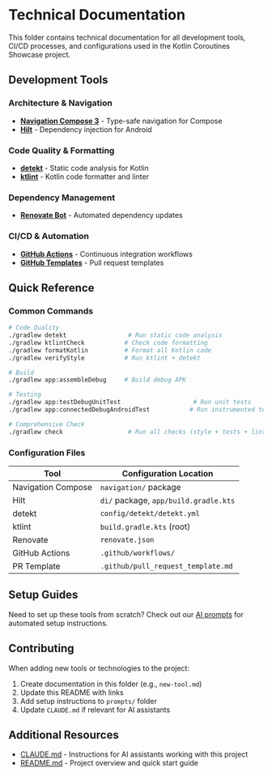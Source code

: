 # Technical Documentation

This folder contains technical documentation for all development tools, CI/CD processes, and configurations used in the Kotlin Coroutines Showcase project.

## Development Tools

### Architecture & Navigation
- **[Navigation Compose 3](./navigation-compose.md)** - Type-safe navigation for Compose
- **[Hilt](./hilt.md)** - Dependency injection for Android

### Code Quality & Formatting
- **[detekt](./detekt.md)** - Static code analysis for Kotlin
- **[ktlint](./ktlint.md)** - Kotlin code formatter and linter

### Dependency Management
- **[Renovate Bot](./renovate.md)** - Automated dependency updates

### CI/CD & Automation
- **[GitHub Actions](./github-actions.md)** - Continuous integration workflows
- **[GitHub Templates](./github-templates.md)** - Pull request templates

## Quick Reference

### Common Commands

```bash
# Code Quality
./gradlew detekt                 # Run static code analysis
./gradlew ktlintCheck           # Check code formatting
./gradlew formatKotlin          # Format all Kotlin code
./gradlew verifyStyle           # Run ktlint + detekt

# Build
./gradlew app:assembleDebug     # Build debug APK

# Testing
./gradlew app:testDebugUnitTest                    # Run unit tests
./gradlew app:connectedDebugAndroidTest           # Run instrumented tests

# Comprehensive Check
./gradlew check                  # Run all checks (style + tests + lint)
```

### Configuration Files

| Tool | Configuration Location |
|------|----------------------|
| Navigation Compose | `navigation/` package |
| Hilt | `di/` package, `app/build.gradle.kts` |
| detekt | `config/detekt/detekt.yml` |
| ktlint | `build.gradle.kts` (root) |
| Renovate | `renovate.json` |
| GitHub Actions | `.github/workflows/` |
| PR Template | `.github/pull_request_template.md` |

## Setup Guides

Need to set up these tools from scratch? Check out our [AI prompts](../prompts/) for automated setup instructions.

## Contributing

When adding new tools or technologies to the project:

1. Create documentation in this folder (e.g., `new-tool.md`)
2. Update this README with links
3. Add setup instructions to `prompts/` folder
4. Update `CLAUDE.md` if relevant for AI assistants

## Additional Resources

- [CLAUDE.md](../CLAUDE.md) - Instructions for AI assistants working with this project
- [README.md](../README.md) - Project overview and quick start guide
